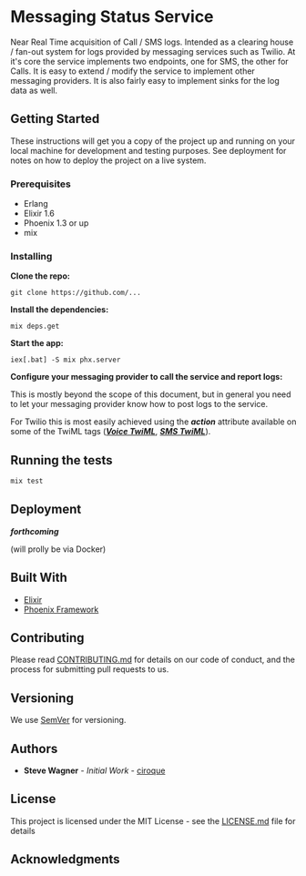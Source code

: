 # Messaging Status Service

Near Real Time acquisition of Call / SMS logs. Intended as a clearing house / fan-out system for logs provided by
messaging services such as Twilio. At it's core the service implements two endpoints, one for SMS, the other for 
Calls. It is easy to extend / modify the service to implement other messaging providers. It is also fairly
easy to implement sinks for the log data as well. 


## Getting Started

These instructions will get you a copy of the project up and running on your local machine for development and testing purposes. See deployment for notes on how to deploy the project on a live system.

### Prerequisites

- Erlang
- Elixir 1.6
- Phoenix 1.3 or up
- mix

### Installing

**Clone the repo:**

`git clone https://github.com/...`

**Install the dependencies:**

`mix deps.get`

**Start the app:**

`iex[.bat] -S mix phx.server`

**Configure your messaging provider to call the service and report logs:**

This is mostly beyond the scope of this document, but in general you need to let your messaging provider know how to
post logs to the service.

For Twilio this is most easily achieved using the **_action_** attribute available on some of the TwiML tags 
(**_[Voice TwiML](https://www.twilio.com/docs/voice/twiml)_**, **_[SMS TwiML](https://www.twilio.com/docs/sms/twiml)_**). 

## Running the tests

```bash
mix test
```

## Deployment

**_forthcoming_**

(will prolly be via Docker)

## Built With

* [Elixir](https://elixir-lang.org/) 
* [Phoenix Framework](http://phoenixframework.org/)

## Contributing

Please read [CONTRIBUTING.md](/CONTRIBUTING.md) for details on our code of conduct, and the process for submitting pull requests to us.

## Versioning

We use [SemVer](http://semver.org/) for versioning. 

## Authors

* **Steve Wagner** - *Initial Work* - [ciroque](https://github.com/ciroque)

## License

This project is licensed under the MIT License - see the [LICENSE.md](LICENSE.md) file for details

## Acknowledgments
